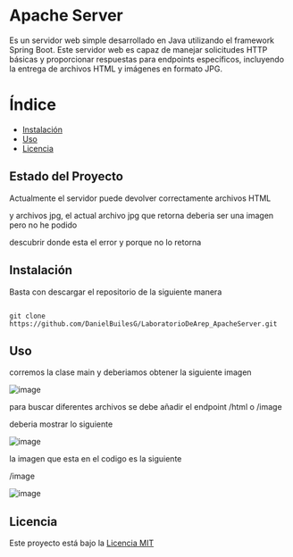 # Apache Server

Es un servidor web simple desarrollado en Java utilizando el framework Spring Boot. Este servidor web es capaz de manejar solicitudes HTTP básicas y proporcionar respuestas para endpoints específicos, incluyendo la entrega de archivos HTML y imágenes en formato JPG.

# Índice
- [Instalación](#instalación)
- [Uso](#uso)
- [Licencia](#licencia)

## Estado del Proyecto

Actualmente el servidor puede devolver correctamente archivos HTML

y archivos jpg, el actual archivo jpg que retorna deberia ser una imagen pero no he podido  

descubrir donde esta el error y porque no lo retorna 

## Instalación

Basta con descargar el repositorio de la siguiente manera 

```

git clone https://github.com/DanielBuilesG/LaboratorioDeArep_ApacheServer.git
```


## Uso

corremos la clase main y deberiamos obtener la siguiente imagen


![image](https://github.com/DanielBuilesG/LaboratorioDeArep_ApacheServer/assets/73034258/6f640d3e-f068-4348-a53d-50a93951db5b)



para buscar diferentes archivos se debe añadir el endpoint /html o /image

deberia mostrar lo siguiente 

![image](https://github.com/DanielBuilesG/LaboratorioDeArep_ApacheServer/assets/73034258/25ab5c4b-7986-43ca-8491-a30088eeb127)


la imagen que esta en el codigo es la siguiente




/image

![image](https://github.com/DanielBuilesG/LaboratorioDeArep_ApacheServer/assets/73034258/97eed3a7-ec7e-4abd-a471-3f53ee3f2789)




## Licencia

Este proyecto está bajo la [Licencia MIT](https://opensource.org/license/mit/)



